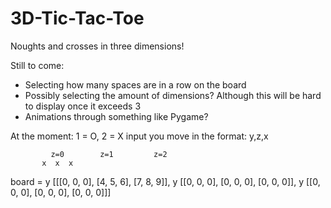 # 3D-Tic-Tac-Toe

Noughts and crosses in three dimensions!

Still to come:
- Selecting how many spaces are in a row on the board
- Possibly selecting the amount of dimensions? Although this will be hard to display once it exceeds 3
- Animations through something like Pygame?


At the moment: 1 = O, 2 = X
input you move in the format: y,z,x


             z=0        z=1         z=2
           x  x  x
board = y [[[0, 0, 0], [4, 5, 6], [7, 8, 9]],
        y [[0, 0, 0], [0, 0, 0], [0, 0, 0]],
        y [[0, 0, 0], [0, 0, 0], [0, 0, 0]]]
